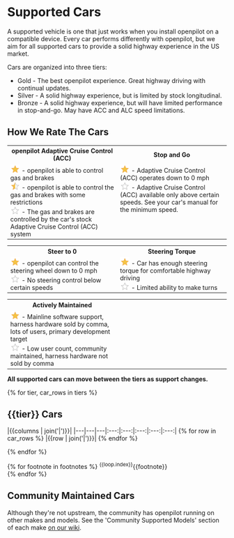 # Supported Cars

A supported vehicle is one that just works when you install openpilot on a compatible device. Every car performs differently with openpilot, but we aim for all supported cars to provide a solid highway experience in the US market.

Cars are organized into three tiers:

- Gold - The best openpilot experience. Great highway driving with continual updates.
- Silver - A solid highway experience, but is limited by stock longitudinal.
- Bronze - A solid highway experience, but will have limited performance in stop-and-go. May have ACC and ALC speed limitations.

How We Rate The Cars
---
<table>
  <tr>
    <th width="50%">openpilot Adaptive Cruise Control (ACC)</th>
    <th>Stop and Go</th>
  </tr>
    <td valign="top"><img valign="bottom" src="assets/icon-star-full.svg" width="22" /> - openpilot is able to control gas and brakes<br/><img valign="bottom" src="assets/icon-star-half.svg" width="22" /> - openpilot is able to control the gas and brakes with some restrictions<br/><img valign="bottom" src="assets/icon-star-empty.svg" width="22" /> - The gas and brakes are controlled by the car's stock Adaptive Cruise Control (ACC) system</td>
    <td valign="top"><img valign="bottom" src="assets/icon-star-full.svg" width="22" /> - Adaptive Cruise Control (ACC) operates down to 0 mph<br/><img valign="bottom" src="assets/icon-star-empty.svg" width="22" /> - Adaptive Cruise Control (ACC) available only above certain speeds. See your car's manual for the minimum speed.</td>
  </tr>
</table>

<table>
  <tr>
    <th width="50%">Steer to 0</th>
    <th>Steering Torque</th>
  </tr>
    <td valign="top"><img valign="bottom" src="assets/icon-star-full.svg" width="22" /> - openpilot can control the steering wheel down to 0 mph<br/><img valign="bottom" src="assets/icon-star-empty.svg" width="22" /> - No steering control below certain speeds</td>
    <td valign="top"><img valign="bottom" src="assets/icon-star-full.svg" width="22" /> - Car has enough steering torque for comfortable highway driving<br/><img valign="bottom" src="assets/icon-star-empty.svg" width="22" /> - Limited ability to make turns</td>
  </tr>
</table>

<table >
  <tr>
    <th>Actively Maintained</th>
    <td style="visibility:hidden;" width="50%"></td>
  </tr>
    <td valign="top"><img valign="bottom" src="assets/icon-star-full.svg" width="22" /> - Mainline software support, harness hardware sold by comma, lots of users, primary development target<br/><img valign="bottom" src="assets/icon-star-empty.svg" width="22" /> - Low user count, community maintained, harness hardware not sold by comma</td>
  </tr>
</table>

**All supported cars can move between the tiers as support changes.**

{% for tier, car_rows in tiers %}
## {{tier}} Cars

|{{columns | join('|')}}|
|---|---|---|:---:|:---:|:---:|:---:|:---:|
{% for row in car_rows %}
|{{row | join('|')}}|
{% endfor %}

{% endfor %}

{% for footnote in footnotes %}
<sup>{{loop.index}}</sup>{{footnote}} <br />
{% endfor %}

## Community Maintained Cars
Although they're not upstream, the community has openpilot running on other makes and models. See the 'Community Supported Models' section of each make [on our wiki](https://wiki.comma.ai/).
